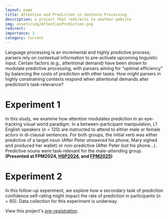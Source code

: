 ```yaml
---
layout: page
title: Attention and Prediction in Sentence Processing
description: a project that redirects to another website
img: assets/img/AttentionPrediction.png
redirect:
importance: 2
category: Current
---
```

Language processing is an incremental and highly predictive process; parsers rely on contextual information to pre-activate upcoming linguistic input. Certain factors (e.g., attentional demand) have been shown to modulate predictive processing, with parsers aiming for “optimal efficiency” by balancing the costs of prediction with other tasks. How might parsers in highly constraining contexts respond when attentional demands alter prediction’s task-relevance?

# Experiment 1

In this study, we examine how attention modulates prediction in an eye-tracking visual world paradigm. In a between-participant manipulation, L1 English speakers (*n* = 120) are instructed to attend to either male or female actors in di-clausal sentences. For both groups, the initial verb was either predictive of a target noun (After Peter *answered* his phone, Mary sighed and produced her wallet) or non-predictive (After Peter *lost* his phone…). Predictive nouns were task-relevant for the male-attending group. **(Presented at FPM2024, [HSP2024](https://hsp2024.github.io/abstracts/submission_219.pdf), and [FPM2025](https://mll.fsu.edu/event/florida-psycholinguistics-meeting-2025))**

# Experiment 2

In this follow-up experiment, we explore how a secondary task of prediction confidence self-rating might impact the rate of prediction in participants (*n* = 60). Data collection for this experiment is underway.

View this project's [pre-registration](https://osf.io/63xr2/registrations).
